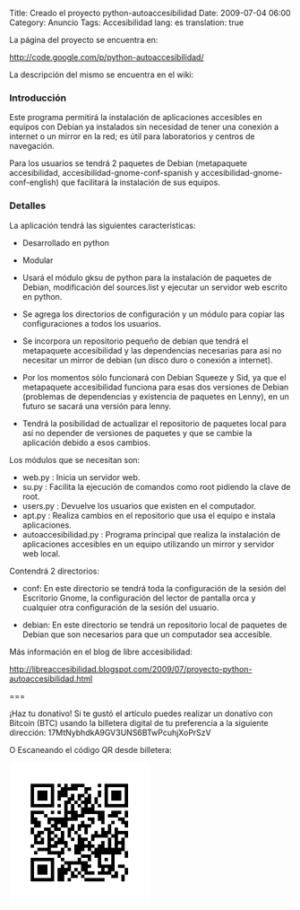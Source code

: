 Title: Creado el proyecto python-autoaccesibilidad
Date: 2009-07-04 06:00
Category: Anuncio
Tags: Accesibilidad
lang: es
translation: true

La página del proyecto se encuentra en:

http://code.google.com/p/python-autoaccesibilidad/

La descripción del mismo se encuentra en el wiki:

### Introducción

Este programa permitirá la instalación de aplicaciones accesibles en equipos con
Debian ya instalados sin necesidad de tener una conexión a internet o un mirror
en la red; es útil para laboratorios y centros de navegación.

Para los usuarios se tendrá 2 paquetes de Debian (metapaquete accesibilidad,
accesibilidad-gnome-conf-spanish y accesibilidad-gnome-conf-english) que
facilitará la instalación de sus equipos.

### Detalles

La aplicación tendrá las siguientes características:

* Desarrollado en python
* Modular
* Usará el módulo gksu de python para la instalación de paquetes de Debian, modificación
del sources.list y ejecutar un servidor web escrito en python.

* Se agrega los directorios de configuración y un módulo para copiar las configuraciones a todos los usuarios.
* Se incorpora un repositorio pequeño de debian que tendrá el metapaquete accesibilidad y
las dependencias necesarias para así no necesitar un mirror de debian (un disco duro o conexión a internet).

* Por los momentos sólo funcionará con Debian Squeeze y Sid, ya que el metapaquete accesibilidad
funciona para esas dos versiones de Debian (problemas de dependencias y existencia de paquetes
  en Lenny), en un futuro se sacará una versión para lenny.

* Tendrá la posibilidad de actualizar el repositorio de paquetes local para así no depender
de versiones de paquetes y que se cambie la aplicación debido a esos cambios.

Los módulos que se necesitan son:

* web.py : Inicia un servidor web.
* su.py : Facilita la ejecución de comandos como root pidiendo la clave de root.
* users.py : Devuelve los usuarios que existen en el computador.
* apt.py : Realiza cambios en el repositorio que usa el equipo e instala aplicaciones.
* autoaccesibilidad.py : Programa principal que realiza la instalación de aplicaciones
accesibles en un equipo utilizando un mirror y servidor web local.

Contendrá 2 directorios:

* conf: En este directorio se tendrá toda la configuración de la sesión del Escritorio Gnome,
la configuración del lector de pantalla orca y cualquier otra configuración de la sesión del usuario.

* debian: En este directorio se tendrá un repositorio local de paquetes de Debian que son necesarios
para que un computador sea accesible.

Más información en el blog de libre accesibilidad:

http://libreaccesibilidad.blogspot.com/2009/07/proyecto-python-autoaccesibilidad.html




===

¡Haz tu donativo!
Si te gustó el artículo puedes realizar un donativo con Bitcoin (BTC)
usando la billetera digital de tu preferencia a la siguiente
dirección: 17MtNybhdkA9GV3UNS6BTwPcuhjXoPrSzV

O Escaneando el código QR desde billetera:

![17MtNybhdkA9GV3UNS6BTwPcuhjXoPrSzV](./images/17MtNybhdkA9GV3UNS6BTwPcuhjXoPrSzV.png)